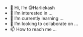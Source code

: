 - 👋 Hi, I’m @Harliekash
- 👀 I’m interested in ...
- 🌱 I’m currently learning ...
- 💞️ I’m looking to collaborate on ...
- 📫 How to reach me ...

<!---
Harliekash/Harliekash is a ✨ special ✨ repository because its `README.md` (this file) appears on your GitHub profile.
You can click the Preview link to take a look at your changes.
--->

